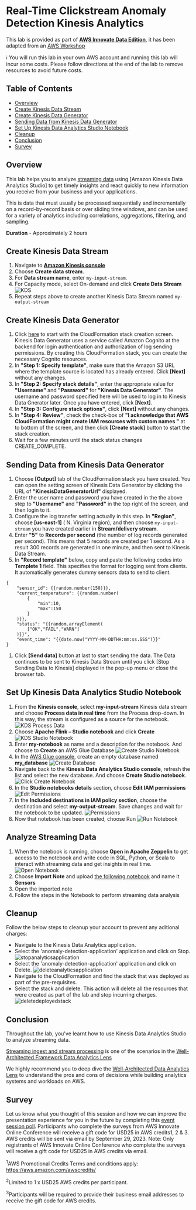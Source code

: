 # Real-Time Clickstream Anomaly Detection Kinesis Analytics

This lab is provided as part of **[AWS Innovate Data Edition](https://aws.amazon.com/events/aws-innovate/data/)**,  it has been adapted from an [AWS Workshop](https://catalog.us-east-1.prod.workshops.aws/workshops/976050cc-0606-4b23-b49f-ca7b8ac4b153/en-US/300/320-main-lab)

ℹ️ You will run this lab in your own AWS account and running this lab will incur some costs. Please follow directions at the end of the lab to remove resources to avoid future costs.

## Table of Contents  
* [Overview](#overview)   
* [Create Kinesis Data Stream](#create-kinesis-data-stream)  
* [Create Kinesis Data Generator](#create-kinesis-data-generator)  
* [Sending Data from Kinesis Data Generator](#sending-data-from-kinesis-data-generator)
* [Set Up Kinesis Data Analytics Studio Notebook](#set-up-kinesis-data-analytics-studio-notebook)
* [Cleanup](#cleanup)
* [Conclusion](#conclusion)
* [Survey](#survey)


## Overview
This lab helps you to analyze [streaming data](https://aws.amazon.com/streaming-data/) using [Amazon Kinesis Data Analytics Studio] to get timely insights and react quickly to new information you receive from your business and your applications. 

This is data that must usually be processed sequentially and incrementally on a record-by-record basis or over sliding time windows, and can be used for a variety of analytics including correlations, aggregations, filtering, and sampling.

**Duration** - Approximately 2 hours

## Create Kinesis Data Stream
1. Navigate to [**Amazon Kinesis console**](https://us-east-1.console.aws.amazon.com/kinesis/home?region=us-east-1#/streams)
1. Choose **Create data stream**.
1. For **Data stream name**, enter ```my-input-stream```.
1. For Capacity mode, select On-demand and click **Create Data Stream**
![KDS](./images/create-kds.png)
1. Repeat steps above to create another Kinesis Data Stream named ```my-output-stream```

## Create Kinesis Data Generator
1. Click [here](https://console.aws.amazon.com/cloudformation/home?region=us-east-1#/stacks/new?stackName=Kinesis-Data-Generator-Cognito-User&templateURL=https://aws-kdg-tools.s3.us-west-2.amazonaws.com/cognito-setup.json) to start with the CloudFormation stack creation screen. 
Kinesis Data Generator uses a service called Amazon Cognito at the backend for login authentication and authorization of log sending permissions. 
By creating this CloudFormation stack, you can create the necessary Cognito resources.
1. In **"Step 1: Specify template"**, make sure that the Amazon S3 URL where the template source is located has already entered. Click **[Next]** without any changes.
1. In **"Step 2: Specify stack details"**, enter the appropriate value for **"Username"** and **"Password"** for **"Kinesis Data Generator"**. The username and password specified here will be used to log in to Kinesis Data Gnerator later. Once you have entered, click **[Next]**.
1. In **"Step 3: Configure stack options"**, click **[Next]** without any changes.
1. In **"Step 4: Review"**, check the check-box of **"I acknowledge that AWS CloudFormation might create IAM resources with custom names "** at to bottom of the screen, and then click **[Create stack]** button to start the stack creation.
1. Wait for a few minutes until the stack status changes  CREATE_COMPLETE.

## Sending Data from Kinesis Data Generator
1. Choose **[Output]** tab of the CloudFormation stack you have created. You can open the setting screen of Kinesis Data Generator by clicking the URL of **"KinesisDataGeneratorUrl"** displayed.
1. Enter the user name and password you have created in the the above step to **"Username"** and **"Password"** in the top right of the screen, and then login to it.
1. Configure the log transfer setting actually in this step. In **"Region"**, choose **[us-east-1]** ( N. Virginia region), and then choose ```my-input-stream``` you have created earlier in **Stream/delivery stream**.
1. Enter **"5"** to **Records per second** (the number of log records generated per second). This means that 5 records are created per 1 second. As a result 300 records are generated in one minute, and then sent to Kinesis Data Stream.
1. In **"Record template"** below, copy and paste the following codes into **Templete 1** field. This specifies the format for logging sent from clients. 
It automatically generates dummy sensors data to send to client.
```
{
    "sensor_id": {{random.number(150)}},
    "current_temperature": {{random.number(
        {
            "min":10,
            "max":150
        }
    )}},
    "status": "{{random.arrayElement(
        ["OK","FAIL","WARN"]
    )}}",
    "event_time": "{{date.now("YYYY-MM-DDTHH:mm:ss.SSS")}}"
}
```
1. Click **[Send data]** button at last to start sending the data. The Data continues to be sent to Kinesis Data Stream until you click [Stop Sending Data to Kinesis] displayed in the pop-up menu or close the browser tab.

## Set Up Kinesis Data Analytics Studio Notebook
1. From the **Kinesis console**, select **my-input-stream** Kinesis data stream and choose **Process data in real time** from the Process drop-down. In this way, the stream is configured as a source for the notebook.
![KDS Process Data](/images/kds-processdata.png)
1. Choose **Apache Flink – Studio notebook** and click **Create**
![KDS Studio Notebook](/images/kds-studio-notebook.png)
1. Enter **my-notebook** as name and a description for the notebook. And choose to **Create** an AWS Glue Database
![Create Studio Notebook](/images/create-studio-notebook.png)
1. In the [AWS Glue console](https://us-east-1.console.aws.amazon.com/glue/home?region=us-east-1#/v2/data-catalog/databases), create an empty database named **my_database**
![Create Database](/images/create-database.png)
1. Navigate back to the **Kinesis Data Analytics Studio console**, refresh the list and select the new database. And choose **Create Studio notebook**.
![Click Create Notebook](/images/create-studio-notebook-click.png)
1. In the **Studio notebooks details** section, choose **Edit IAM permissions**
![Edit Permissions](/images/edit-permissions.png)
1. In the **Included destinations in IAM policy section**, choose the destination and select **my-output-stream**. Save changes and wait for the notebook to be updated.
![Permissions](/images/IAM-Permission.png)
1. Now that notebook has been created, choose Run
![Run Notebook](/images/notebook-run.png)

## Analyze Streaming Data
1. When the notebook is running, choose **Open in Apache Zeppelin** to get access to the notebook and write code in SQL, Python, or Scala to interact with streaming data and get insights in real time.
![Open Notebook](/images/notebook-open.png)
1. Choose **Import Note** and upload [the following notebook](./scripts/Sensors.ipynb) and name it **Sensors**
1. Open the imported note
1. Follow the steps in the Notebook to perform streaming data analysis

## Cleanup
Follow the below steps to cleanup your account to prevent any aditional charges:
* Navigate to the Kinesis Data Analytics application.
* Select the 'anomaly-detection-application' application and click on Stop.
            ![stopanalyticsapplication](./images/stopanalyticsapplication.png)
* Select the 'anomaly-detection-application' application and click on Delete.
            ![deleteanalyticsapplication](./images/deleteanalyticsapplication.png)
* Navigate to the CloudFormation and find the stack that was deployed as part of the pre-requisites.
* Select the stack and delete. This action will delete all the resources that were created as part of the lab and stop incurring charges.
            ![deletedeployedstack](./images/deletedeployedstack.png)
            
## Conclusion
Throughout the lab, you've learnt how to use Kinesis Data Analytics Studio to analyze streaming data.

[Streaming ingest and stream processing](https://docs.aws.amazon.com/wellarchitected/latest/analytics-lens/streaming-data-processing.html) is one of the scenarios in the [Well-Architected Framework Data Analytics Lens](https://docs.aws.amazon.com/wellarchitected/latest/analytics-lens/analytics-lens.html)

We highly recommend you to deep dive the [Well-Architected Data Analytics Lens](https://docs.aws.amazon.com/wellarchitected/latest/analytics-lens/analytics-lens.html) to understand the pros and cons of decisions while building analytics systems and workloads on AWS.

## Survey
Let us know what you thought of this session and how we can improve the presentation experience for you in the future by completing this [event session poll](https://amazonmr.au1.qualtrics.com/jfe/form/SV_1U4cxprfqLngWGy?Session=HOL04). Participants who complete the surveys from AWS Innovate Online Conference will receive a gift code for USD25 in AWS credits1, 2 & 3. AWS credits will be sent via email by September 29, 2023.
Note: Only registrants of AWS Innovate Online Conference who complete the surveys will receive a gift code for USD25 in AWS credits via email.

<sup>1</sup>AWS Promotional Credits Terms and conditions apply: https://aws.amazon.com/awscredits/ 

<sup>2</sup>Limited to 1 x USD25 AWS credits per participant.

<sup>3</sup>Participants will be required to provide their business email addresses to receive the gift code for AWS credits.

